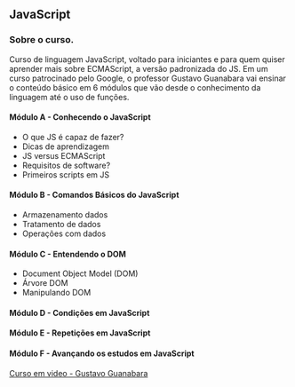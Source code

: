 ## JavaScript

### Sobre o curso.

Curso de linguagem JavaScript, voltado para iniciantes e para quem quiser aprender mais sobre ECMAScript, a versão padronizada do JS. Em um curso patrocinado pelo Google, o professor Gustavo Guanabara vai ensinar o conteúdo básico em 6 módulos que vão desde o conhecimento da linguagem até o uso de funções.

#### Módulo A - Conhecendo o JavaScript 

* O que JS é capaz de fazer?
* Dicas de aprendizagem
* JS versus ECMAScript
* Requisitos de software?
* Primeiros scripts em JS

#### Módulo B - Comandos Básicos do JavaScript 

* Armazenamento dados
* Tratamento de dados
* Operações com dados

#### Módulo C - Entendendo o DOM

* Document Object Model (DOM)
* Árvore DOM
* Manipulando DOM

#### Módulo D - Condições em JavaScript

#### Módulo E - Repetições em JavaScript

#### Módulo F - Avançando os estudos em JavaScript

[Curso em video - Gustavo Guanabara](https://www.cursoemvideo.com/course/javascript/)

